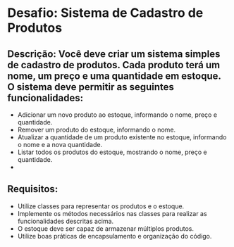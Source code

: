 # Desafio: Sistema de Cadastro de Produtos

## Descrição: Você deve criar um sistema simples de cadastro de produtos. Cada produto terá um nome, um preço e uma quantidade em estoque. O sistema deve permitir as seguintes funcionalidades:

* Adicionar um novo produto ao estoque, informando o nome, preço e quantidade.
* Remover um produto do estoque, informando o nome.
* Atualizar a quantidade de um produto existente no estoque, informando o nome e a nova quantidade.
* Listar todos os produtos do estoque, mostrando o nome, preço e quantidade.
* 
## Requisitos:

* Utilize classes para representar os produtos e o estoque.
* Implemente os métodos necessários nas classes para realizar as funcionalidades descritas acima.
* O estoque deve ser capaz de armazenar múltiplos produtos.
* Utilize boas práticas de encapsulamento e organização do código.